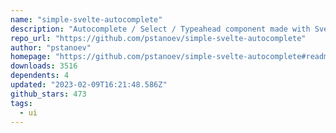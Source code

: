 ```yaml
---
name: "simple-svelte-autocomplete"
description: "Autocomplete / Select / Typeahead component made with Svelte 3"
repo_url: "https://github.com/pstanoev/simple-svelte-autocomplete"
author: "pstanoev"
homepage: "https://github.com/pstanoev/simple-svelte-autocomplete#readme"
downloads: 3516
dependents: 4
updated: "2023-02-09T16:21:48.586Z"
github_stars: 473
tags: 
  - ui
---
```

